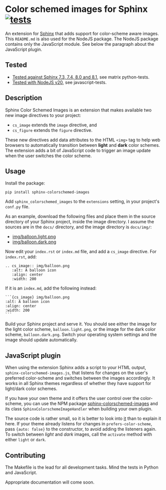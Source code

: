# Color schemed images for Sphinx  [![tests](https://github.com/danirus/sphinx-colorschemed-images/workflows/tests/badge.svg)](https://github.com/danirus/sphinx-colorschemed-images/actions/workflows/tests.yml)

An extension for [Sphinx](https://www.sphinx-doc.org/en/master/) that adds support for color-scheme aware images. This `README.md` is also used for the NodeJS package. The NodeJS package contains only the JavaScript module. See below the paragraph about the JavaScript plugin.

## Tested

* [Tested against Sphinx 7.3, 7.4, 8.0 and 8.1](https://github.com/danirus/sphinx-colorschemed-images/actions/workflows/tests.yml), see matrix python-tests.
* [Tested with NodeJS v20](https://github.com/danirus/sphinx-colorschemed-images/actions/workflows/tests.yml), see javascript-tests.

## Description

Sphinx Color Schemed Images is an extension that makes available two new image directives to your project:

* `cs_image` extends the `image` directive, and
* `cs_figure` extends the `figure` directive.

These new directives add data attributes to the HTML `<img>` tag to help web browsers to automatically transition between **light** and **dark** color schemes. The extension adds a bit of JavaScript code to trigger an image update when the user switches the color scheme.

## Usage

Install the package:

    pip install sphinx-colorschemed-images

Add `sphinx_colorschemed_images` to the `extensions` setting, in your project's `conf.py` file.

As an example, download the following files and place them in the source directory of your Sphinx project, inside the image directory. I assume the sources are in the `docs/` directory, and the image directory is `docs/img/`:

* [img/balloon.light.png](https://raw.githubusercontent.com/danirus/sphinx-colorschemed-images/refs/heads/main/tests/sample_prj_2/img/balloon.light.png)
* [img/balloon.dark.png](https://raw.githubusercontent.com/danirus/sphinx-colorschemed-images/refs/heads/main/tests/sample_prj_2/img/balloon.dark.png)

Now edit your `index.rst` or `index.md` file, and add a `cs_image` directive. For `index.rst`, add:

    .. cs_image:: img/balloon.png
       :alt: A balloon icon
       :align: center
       :width: 200

If it is an `index.md`, add the following instead:

    ```{cs_image} img/balloon.png
    :alt: A balloon icon
    :align: center
    :width: 200
    ```

Build your Sphinx project and serve it. You should see either the image for the light color scheme, `balloon.light.png`, or the image for the dark color scheme, `balloon.dark.png`. Switch your operating system settings and the image should update automatically.

## JavaScript plugin

When using the extension Sphinx adds a script to your HTML output, `sphinx-colorschemed-images.js`, that listens for changes on the user's preferred color-scheme and switches between the images accordingly. It works in all Sphinx themes regardless of whether they have support for light/dark color schemes.

If you have your own theme and it offers the user control over the color-scheme, you can use the NPM package [sphinx-colorschemed-images](https://www.npmjs.com/package/sphinx-colorschemed-images) and its class `SphinxColorschemeImageHandler` when building your own plugin.

The source code is rather small, so it is better to look into [it](https://raw.githubusercontent.com/danirus/sphinx-colorschemed-images/refs/heads/main/js/src/main.js) than to explain it here. If your theme already listens for changes in `prefers-color-scheme`, pass `{auto: false}` to the constructor, to avoid adding the listeners again. To switch between *light* and *dark* images, call the `activate` method with either `light` or `dark`.

## Contributing

The Makefile is the lead for all development tasks. Mind the tests in Python and JavaScript.

Appropriate documentation will come soon.
